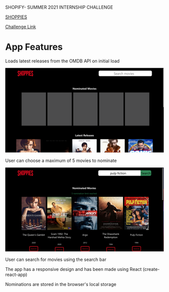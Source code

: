 SHOPIFY- SUMMER 2021 INTERNSHIP CHALLENGE

[SHOPPIES](https://raghav0811.github.io/shopify-summer-2021-web-developer-internship/)

[Challenge Link](https://docs.google.com/document/d/1AZO0BZwn1Aogj4f3PDNe1mhq8pKsXZxtrG--EIbP_-w/edit)

# App Features

Loads latest releases from the OMDB API on initial load

![](public/readme-pic-1.png)

User can choose a maximum of 5 movies to nominate

![](public/readme-pic-2.png)

User can search for movies using the search bar

The app has a responsive design and has been made using React (create-react-app)

Nominations are stored in the browser's local storage

